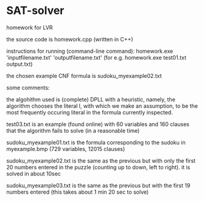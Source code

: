 # SAT-solver
homework for LVR

the source code is homework.cpp (written in C++)

instructions for running (command-line command): homework.exe 'inputfilename.txt' 'outputfilename.txt' (for e.g. homework.exe test01.txt output.txt)

the chosen example CNF formula is sudoku_myexample02.txt


some comments:

the algohithm used is (complete) DPLL with a heuristic, namely, the algorithm chooses the literal l, with which we make an assumption, to be the most frequently occuring literal in the formula currently inspected.

test03.txt is an example (found online) with 60 variables and 160 clauses that the algorithm fails to solve (in a reasonable time)

sudoku_myexample01.txt is the formula corresponding to the sudoku in myexample.bmp (729 variables, 12015 clauses)

sudoku_myexample02.txt is the same as the previous but with only the first 20 numbers entered in the puzzle (counting up to down, left to right). it is solved in about 10sec

sudoku_myexample03.txt is the same as the previous but with the first 19 numbers entered (this takes about 1 min 20 sec to solve)
